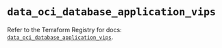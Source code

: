 # `data_oci_database_application_vips`

Refer to the Terraform Registry for docs: [`data_oci_database_application_vips`](https://registry.terraform.io/providers/oracle/oci/7.19.0/docs/data-sources/database_application_vips).
